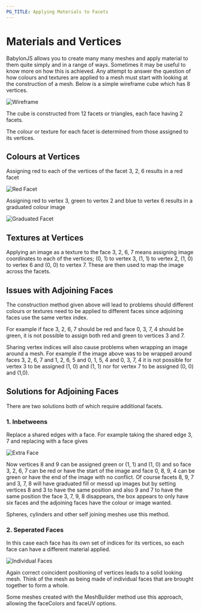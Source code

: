 ```yaml
---
PG_TITLE: Applying Materials to Facets
---
```


# Materials and Vertices

BabylonJS allows you to create many many meshes and apply material to them quite simply and in a range of ways. 
Sometimes it may be useful to know more on how this is achieved. Any attempt to answer the question of how colours and textures are applied to a mesh must start with looking at the construction of a mesh.
Below is a simple wireframe cube which has 8 vertices.

![Wireframe](/img/box1.jpg)

The cube is constructed from 12 facets or triangles, each face having 2 facets.

The colour or texture for each facet is determined from those assigned to its vertices.

## Colours at Vertices

Assigning red to each of the vertices of the facet 3, 2, 6 results in a red facet

![Red Facet](/img/redVert.jpg)

Assigning red to vertex 3, green to vertex 2 and blue to vertex 6 results in a graduated colour image

![Graduated Facet](/img/gradVert.jpg)

## Textures at Vertices

Applying an image as a texture to the face 3, 2, 6, 7 means assigning image 
coordinates to each of the vertices; (0, 1) to vertex 3, (1, 1) to vertex 2, (1, 0) to vertex 6 and (0, 0) to vertex 7. 
These are then used to map the image across the facets.

## Issues with Adjoining Faces

The construction method given above will lead to problems should different colours or textures need to be applied to different faces 
since adjoining faces use the same vertex index. 

For example if face 3, 2, 6, 7 should be red and face 0, 3, 7, 4 should be green, it is not possible to assign both red and green to vertices 3 and 7.

Sharing vertex indices will also cause problems when wrapping an image around a mesh. For example if the image above was to be wrapped around faces 3, 2, 6, 7 and 1, 2, 6, 5
and 0, 1, 5, 4 and 0, 3, 7, 4 it is not possible for vertex 3 to be assigned (1, 0) and (1, 1) nor for vertex 7 to be assigned (0, 0) and (1,0).

## Solutions for Adjoining Faces

There are two solutions both of which require additional facets.

### 1. Inbetweens

Replace a shared edges with a face. For example taking the shared edge 3, 7 and replacing with a face gives

![Extra Face](/img/box2.jpg)

Now vertices 8 and 9 can be assigned green or (1, 1) and (1, 0) and so face 3, 2, 6, 7 can be red or have the start of the image and face 0, 8, 9, 4 can be green or have the end of the image with no conflict. 
Of course facets 8, 9, 7 and 3, 7, 8 will have graduated fill or messd up images but by setting vertices 8 and 3 to have the same position and also 9 and 7 to have the same position 
the face 3, 7, 9, 8 disappears, the box appears to only have six faces and the adjoining faces have the colour or image wanted. 

Spheres, cylinders and other self joining meshes use this method.

### 2. Seperated Faces

In this case each face has its own set of indices for its vertices, so each face can have a different material applied. 

![Individual Faces](/img/box3.jpg)

Again correct coincident positioning of vertices leads to a solid looking mesh. Think of the mesh as being made of individual faces that are brought together to form a whole.

Some meshes created with the MeshBuilder method use this approach, allowing the faceColors and faceUV options.

  
    
